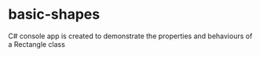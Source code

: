 # basic-shapes
C# console app is created to demonstrate the properties and behaviours of a Rectangle class
